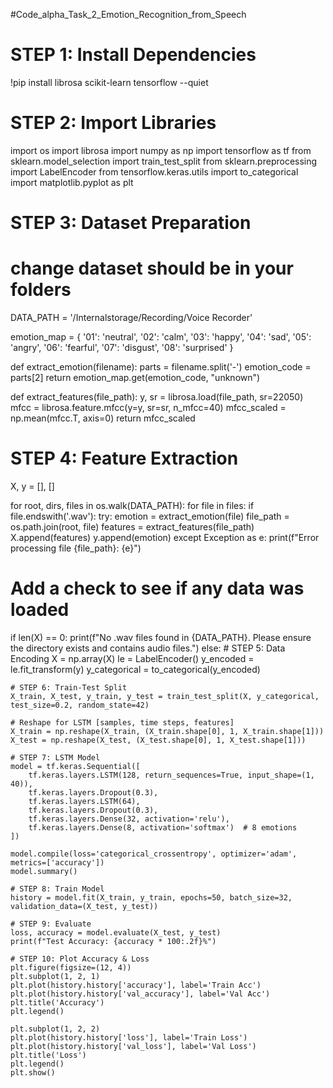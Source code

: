 #Code_alpha_Task_2_Emotion_Recognition_from_Speech
# STEP 1: Install Dependencies
!pip install librosa scikit-learn tensorflow --quiet

# STEP 2: Import Libraries
import os
import librosa
import numpy as np
import tensorflow as tf
from sklearn.model_selection import train_test_split
from sklearn.preprocessing import LabelEncoder
from tensorflow.keras.utils import to_categorical
import matplotlib.pyplot as plt

# STEP 3: Dataset Preparation
# change dataset should be in your folders
DATA_PATH = '/Internalstorage/Recording/Voice Recorder'

emotion_map = {
    '01': 'neutral',
    '02': 'calm',
    '03': 'happy',
    '04': 'sad',
    '05': 'angry',
    '06': 'fearful',
    '07': 'disgust',
    '08': 'surprised'
}

def extract_emotion(filename):
    parts = filename.split('-')
    emotion_code = parts[2]
    return emotion_map.get(emotion_code, "unknown")

def extract_features(file_path):
    y, sr = librosa.load(file_path, sr=22050)
    mfcc = librosa.feature.mfcc(y=y, sr=sr, n_mfcc=40)
    mfcc_scaled = np.mean(mfcc.T, axis=0)
    return mfcc_scaled

# STEP 4: Feature Extraction
X, y = [], []

for root, dirs, files in os.walk(DATA_PATH):
    for file in files:
        if file.endswith('.wav'):
            try:
                emotion = extract_emotion(file)
                file_path = os.path.join(root, file)
                features = extract_features(file_path)
                X.append(features)
                y.append(emotion)
            except Exception as e:
                print(f"Error processing file {file_path}: {e}")


# Add a check to see if any data was loaded
if len(X) == 0:
    print(f"No .wav files found in {DATA_PATH}. Please ensure the directory exists and contains audio files.")
else:
    # STEP 5: Data Encoding
    X = np.array(X)
    le = LabelEncoder()
    y_encoded = le.fit_transform(y)
    y_categorical = to_categorical(y_encoded)

    # STEP 6: Train-Test Split
    X_train, X_test, y_train, y_test = train_test_split(X, y_categorical, test_size=0.2, random_state=42)

    # Reshape for LSTM [samples, time steps, features]
    X_train = np.reshape(X_train, (X_train.shape[0], 1, X_train.shape[1]))
    X_test = np.reshape(X_test, (X_test.shape[0], 1, X_test.shape[1]))

    # STEP 7: LSTM Model
    model = tf.keras.Sequential([
        tf.keras.layers.LSTM(128, return_sequences=True, input_shape=(1, 40)),
        tf.keras.layers.Dropout(0.3),
        tf.keras.layers.LSTM(64),
        tf.keras.layers.Dropout(0.3),
        tf.keras.layers.Dense(32, activation='relu'),
        tf.keras.layers.Dense(8, activation='softmax')  # 8 emotions
    ])

    model.compile(loss='categorical_crossentropy', optimizer='adam', metrics=['accuracy'])
    model.summary()

    # STEP 8: Train Model
    history = model.fit(X_train, y_train, epochs=50, batch_size=32, validation_data=(X_test, y_test))

    # STEP 9: Evaluate
    loss, accuracy = model.evaluate(X_test, y_test)
    print(f"Test Accuracy: {accuracy * 100:.2f}%")

    # STEP 10: Plot Accuracy & Loss
    plt.figure(figsize=(12, 4))
    plt.subplot(1, 2, 1)
    plt.plot(history.history['accuracy'], label='Train Acc')
    plt.plot(history.history['val_accuracy'], label='Val Acc')
    plt.title('Accuracy')
    plt.legend()

    plt.subplot(1, 2, 2)
    plt.plot(history.history['loss'], label='Train Loss')
    plt.plot(history.history['val_loss'], label='Val Loss')
    plt.title('Loss')
    plt.legend()
    plt.show()
